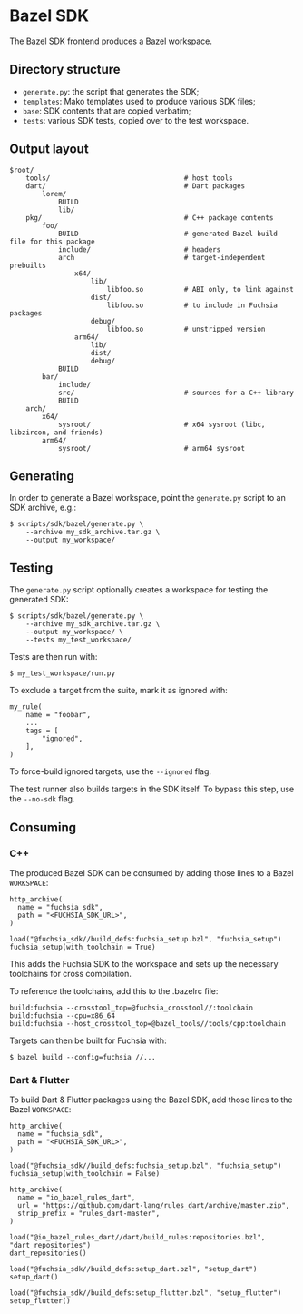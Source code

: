 # Bazel SDK

The Bazel SDK frontend produces a [Bazel](https://bazel.build/) workspace.

## Directory structure

- `generate.py`: the script that generates the SDK;
- `templates`: Mako templates used to produce various SDK files;
- `base`: SDK contents that are copied verbatim;
- `tests`: various SDK tests, copied over to the test workspace.

## Output layout

```
$root/
    tools/                                 # host tools
    dart/                                  # Dart packages
        lorem/
            BUILD
            lib/
    pkg/                                   # C++ package contents
        foo/
            BUILD                          # generated Bazel build file for this package
            include/                       # headers
            arch                           # target-independent prebuilts
                x64/
                    lib/
                        libfoo.so          # ABI only, to link against
                    dist/
                        libfoo.so          # to include in Fuchsia packages
                    debug/
                        libfoo.so          # unstripped version
                arm64/
                    lib/
                    dist/
                    debug/
            BUILD
        bar/
            include/
            src/                           # sources for a C++ library
            BUILD
    arch/
        x64/
            sysroot/                       # x64 sysroot (libc, libzircon, and friends)
        arm64/
            sysroot/                       # arm64 sysroot
```

## Generating

In order to generate a Bazel workspace, point the `generate.py` script to an
SDK archive, e.g.:
```
$ scripts/sdk/bazel/generate.py \
    --archive my_sdk_archive.tar.gz \
    --output my_workspace/
```

## Testing

The `generate.py` script optionally creates a workspace for testing the
generated SDK:
```
$ scripts/sdk/bazel/generate.py \
    --archive my_sdk_archive.tar.gz \
    --output my_workspace/ \
    --tests my_test_workspace/
```

Tests are then run with:
```
$ my_test_workspace/run.py
```

To exclude a target from the suite, mark it as ignored with:
```
my_rule(
    name = "foobar",
    ...
    tags = [
        "ignored",
    ],
)
```
To force-build ignored targets, use the `--ignored` flag.

The test runner also builds targets in the SDK itself. To bypass this step, use
the `--no-sdk` flag.

## Consuming

### C++

The produced Bazel SDK can be consumed by adding those lines to a Bazel
`WORKSPACE`:

```
http_archive(
  name = "fuchsia_sdk",
  path = "<FUCHSIA_SDK_URL>",
)

load("@fuchsia_sdk//build_defs:fuchsia_setup.bzl", "fuchsia_setup")
fuchsia_setup(with_toolchain = True)
```

This adds the Fuchsia SDK to the workspace and sets up the necessary toolchains
for cross compilation.

To reference the toolchains, add this to the .bazelrc file:

```
build:fuchsia --crosstool_top=@fuchsia_crosstool//:toolchain
build:fuchsia --cpu=x86_64
build:fuchsia --host_crosstool_top=@bazel_tools//tools/cpp:toolchain
```

Targets can then be built for Fuchsia with:

```
$ bazel build --config=fuchsia //...
```

### Dart & Flutter

To build Dart & Flutter packages using the Bazel SDK, add those lines to the
Bazel `WORKSPACE`:

```
http_archive(
  name = "fuchsia_sdk",
  path = "<FUCHSIA_SDK_URL>",
)

load("@fuchsia_sdk//build_defs:fuchsia_setup.bzl", "fuchsia_setup")
fuchsia_setup(with_toolchain = False)

http_archive(
  name = "io_bazel_rules_dart",
  url = "https://github.com/dart-lang/rules_dart/archive/master.zip",
  strip_prefix = "rules_dart-master",
)

load("@io_bazel_rules_dart//dart/build_rules:repositories.bzl", "dart_repositories")
dart_repositories()

load("@fuchsia_sdk//build_defs:setup_dart.bzl", "setup_dart")
setup_dart()

load("@fuchsia_sdk//build_defs:setup_flutter.bzl", "setup_flutter")
setup_flutter()
```
